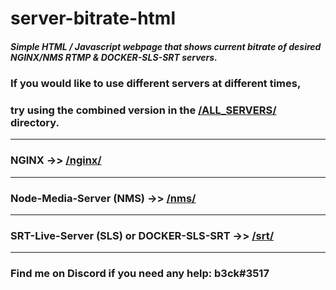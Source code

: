 # server-bitrate-html
##### Simple HTML / Javascript webpage that shows current bitrate of desired NGINX/NMS RTMP & DOCKER-SLS-SRT servers.

### If you would like to use different servers at different times,
### try using the combined version in the [/ALL_SERVERS/](https://github.com/b3ck/server-bitrate-html/tree/master/ALL_SERVERS) directory.

---
### NGINX ->> [/nginx/](https://github.com/b3ck/server-bitrate-html/tree/master/nginx)

---
### Node-Media-Server (NMS) ->> [/nms/](https://github.com/b3ck/server-bitrate-html/tree/master/nms)

---
### SRT-Live-Server (SLS) or DOCKER-SLS-SRT ->> [/srt/](https://github.com/b3ck/server-bitrate-html/tree/master/srt)

---

### Find me on Discord if you need any help: b3ck#3517
